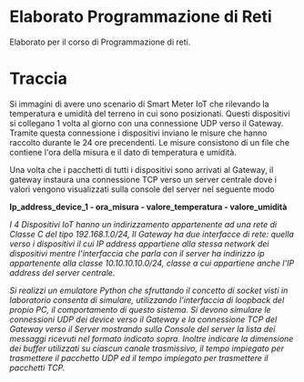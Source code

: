 # Elaborato Programmazione di Reti
Elaborato per il corso di Programmazione di reti.
# Traccia
Si immagini di avere uno scenario di Smart Meter IoT che rilevando la temperatura e umidità del
terreno in cui sono posizionati.
Questi dispositivi si collegano 1 volta al giorno con una connessione UDP verso il Gateway.
Tramite questa connessione i dispositivi inviano le misure che hanno raccolto durante le 24 ore
precendenti. Le misure consistono di un file che contiene l'ora della misura e il dato di
temperatura e umidità.

Una volta che i pacchetti di tutti i dispositivi sono arrivati al Gateway, il gateway instaura una 
connessione TCP verso un server centrale dove i valori vengono visualizzati sulla console del
server nel seguente modo

**Ip_address_device_1 - ora_misura - valore_temperatura - valore_umidità**

*I 4 Dispositivi IoT hanno un indirizzamento appartenente ad una rete di Classe C del tipo
192.168.1.0/24, Il Gateway ha due interfacce di rete: quella verso i dispositivi il cui IP address
appartiene alla stessa network dei dispositivi mentre l'interfaccia che parla con il server ha indirizzo ip
appartenente alla classe 10.10.10.10.0/24, classe a cui appartiene anche l'IP address del server
centrale.*

*Si realizzi un emulatore Python che sfruttando il concetto di socket visti in laboratorio consenta
di simulare, utilizzando l'interfaccia di loopback del propio PC, il comportamento di questo sistema.
Si devono simulare le connessioni UDP dei device verso il Gateway e la connessione TCP del
Gateway verso il Server mostrando sulla Console del server la lista dei messaggi ricevuti nel
formato indicato sopra. Inoltre indicare la dimensione dei buffer utilizzati su ciascun canale 
trasmissivo, il tempo impiegato per trasmettere il pacchetto UDP ed il tempo impiegato per
trasmettere il pacchetti TCP.*
